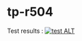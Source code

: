 # tp-r504

Test results : [![test ALT](https://github.com/eveilleo/tp-r504/actions/workflows/pytest.yml/badge.svg)](https://github.com/eveilleo/tp-r504/actions)
